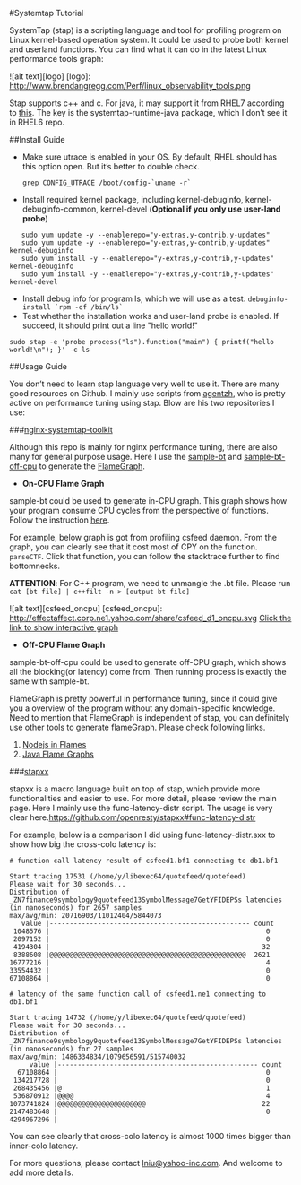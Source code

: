 #Systemtap Tutorial

SystemTap (stap) is a scripting language and tool for profiling program on Linux kernel-based operation system. It could be used to probe both kernel and userland functions. You can find what it can do in the latest Linux performance tools graph:

![alt text][logo]
[logo]: http://www.brendangregg.com/Perf/linux_observability_tools.png

Stap supports c++ and c. For java, it may support it  from RHEL7 according to [this](http://developerblog.redhat.com/2014/01/10/probing-java-w-systemtap/). The key is the systemtap-runtime-java package, which I don’t see it in RHEL6 repo.

##Install Guide

* Make sure utrace is enabled in your OS. By default, RHEL should has this option open. But it’s better to double check.
   ```
   grep CONFIG_UTRACE /boot/config-`uname -r` 
   ```
* Install required kernel package, including kernel-debuginfo, kernel-debuginfo-common, kernel-devel (**Optional if you only use user-land probe**)
```
   sudo yum update -y --enablerepo="y-extras,y-contrib,y-updates"
   sudo yum update -y --enablerepo="y-extras,y-contrib,y-updates" kernel-debuginfo
   sudo yum install -y --enablerepo="y-extras,y-contrib,y-updates" kernel-debuginfo
   sudo yum install -y --enablerepo="y-extras,y-contrib,y-updates" kernel-devel
```
* Install debug info for program ls, which we will use as a test.
`` debuginfo-install `rpm -qf /bin/ls` ``
* Test whether the installation works and user-land probe is enabled. If succeed, it should print out a line "hello world!"
```
sudo stap -e 'probe process("ls").function("main") { printf("hello world!\n"); }' -c ls
```
##Usage Guide

You don’t need to learn stap language very well to use it. There are many good resources on Github. I mainly use scripts from [agentzh](https://github.com/agentzh), who is pretty active on performance tuning using stap. Blow are his two repositories I use:

###[nginx-systemtap-toolkit](https://github.com/openresty/nginx-systemtap-toolkit)

Although this repo is mainly for nginx performance tuning, there are also many for general purpose usage. Here I use the [sample-bt](https://github.com/openresty/nginx-systemtap-toolkit/blob/master/sample-bt) and [sample-bt-off-cpu](https://github.com/openresty/nginx-systemtap-toolkit/blob/master/sample-bt-off-cpu) to generate the [FlameGraph](http://www.brendangregg.com/flamegraphs.html). 

* **On-CPU Flame Graph**

sample-bt could be used to generate in-CPU graph. This graph shows how your program consume CPU cycles from the perspective of functions. Follow the instruction [here](https://github.com/openresty/nginx-systemtap-toolkit#sample-bt). 

For example, below graph is got from profiling csfeed daemon. From the graph, you can clearly see that it cost most of CPY on the function. `parseCTF`. Click that function, you can follow the stacktrace further to find bottomnecks.

**ATTENTION**: For C++ program, we need to unmangle the .bt file. Please run `cat [bt file] | c++filt -n > [output bt file]`

![alt text][csfeed_oncpu]
[csfeed_oncpu]: http://effectaffect.corp.ne1.yahoo.com/share/csfeed_d1_oncpu.svg
[Click the link to show interactive graph](http://effectaffect.corp.ne1.yahoo.com/share/csfeed_d1_oncpu.svg)


* **Off-CPU Flame Graph**

sample-bt-off-cpu could be used to generate off-CPU graph, which shows all the blocking(or latency) come from. Then running process is exactly the same with sample-bt.


FlameGraph is pretty powerful in performance tuning, since it could give you a overview of the program without any domain-specific knowledge. Need to mention that FlameGraph is independent of stap, you can definitely use other tools to generate flameGraph. Please check following links.

1. [Nodejs in Flames](http://techblog.netflix.com/2014/11/nodejs-in-flames.html)
2. [Java Flame Graphs](http://www.brendangregg.com/blog/2014-06-12/java-flame-graphs.html)


###[stapxx](https://github.com/openresty/stapxx)

stapxx is a macro language built on top of stap, which provide more functionalities and easier to use. For more detail, please review the main page. Here I mainly use the func-latency-distr script. The usage is very clear here.https://github.com/openresty/stapxx#func-latency-distr

For example, below is a comparison I did using func-latency-distr.sxx to show how big the cross-colo latency is:
```
# function call latency result of csfeed1.bf1 connecting to db1.bf1

Start tracing 17531 (/home/y/libexec64/quotefeed/quotefeed)
Please wait for 30 seconds...
Distribution of _ZN7finance9symbology9quotefeed13SymbolMessage7GetYFIDEPSs latencies (in nanoseconds) for 2657 samples
max/avg/min: 20716903/11012404/5844073
   value |-------------------------------------------------- count
 1048576 |                                                      0
 2097152 |                                                      0
 4194304 |                                                     32
 8388608 |@@@@@@@@@@@@@@@@@@@@@@@@@@@@@@@@@@@@@@@@@@@@@@@@@  2621
16777216 |                                                      4
33554432 |                                                      0
67108864 |                                                      0

# latency of the same function call of csfeed1.ne1 connecting to db1.bf1

Start tracing 14732 (/home/y/libexec64/quotefeed/quotefeed)
Please wait for 30 seconds...
Distribution of _ZN7finance9symbology9quotefeed13SymbolMessage7GetYFIDEPSs latencies (in nanoseconds) for 27 samples
max/avg/min: 1486334834/1079656591/515740032
     value |-------------------------------------------------- count
  67108864 |                                                    0
 134217728 |                                                    0
 268435456 |@                                                   1
 536870912 |@@@@                                                4
1073741824 |@@@@@@@@@@@@@@@@@@@@@@                             22
2147483648 |                                                    0
4294967296 |    
```
You can see clearly that cross-colo latency is almost 1000 times bigger than inner-colo latency.


For more questions, please contact lniu@yahoo-inc.com. And welcome to add more details. 
